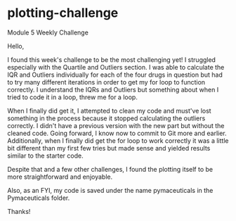 # plotting-challenge
Module 5 Weekly Challenge

Hello, 

I found this week's challenge to be the most challenging yet! I struggled especially with the Quartile and Outliers section. I was able to calculate the IQR and Outliers individually for each of the four drugs in question but had to try many different iterations in order to get my for loop to function correctly. I understand the IQRs and Outliers but something about when I tried to code it in a loop, threw me for a loop. 

When I finally did get it, I attempted to clean my code and must've lost something in the process because it stopped calculating the outliers correctly. I didn't have a previous version with the new part but without the cleaned code. Going forward, I know now to commit to Git more and earlier. Additionally, when I finally did get the for loop to work correctly it was a little bit different than my first few tries but made sense and yielded results similar to the starter code. 

Despite that and a few other challenges, I found the plotting itself to be more straightforward and enjoyable. 

Also, as an FYI, my code is saved under the name pymaceuticals in the Pymaceuticals folder.

Thanks!

